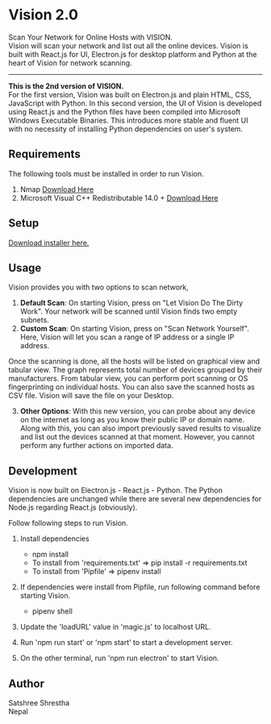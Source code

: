 # Vision 2.0
Scan Your Network for Online Hosts with VISION. <br> Vision will scan your network and list out all the online devices. Vision is built with React.js for UI, Electron.js for desktop platform and Python at the heart of Vision for network scanning. 
<hr>
<b>This is the 2nd version of VISION.</b>  <br>
For the first version, Vision was built on Electron.js and plain HTML, CSS, JavaScript with Python. In this second version, the UI of Vision is developed using React.js and the Python files have been compiled into Microsoft Windows Executable Binaries. This introduces more stable and fluent UI with no necessity of installing Python dependencies on user's system.  

## Requirements
The following tools must be installed in order to run Vision.  
1. Nmap <a href="https://nmap.org/dist/nmap-7.80-setup.exe" download> Download Here </a> 
2. Microsoft Visual C++ Redistributable 14.0 +  <a href="https://www.microsoft.com/en-us/download/details.aspx?id=48145" target="_blank"> Download Here </a>

## Setup
<a href="https://drive.google.com/file/d/1kPUdkb31I2jSgwvsYGaZWalAe8mqHv9j/view?usp=sharing" target="_blank">Download installer here.</a>  

## Usage
Vision provides you with two options to scan network,
  
1. <b>Default Scan</b>: On starting Vision, press on "Let Vision Do The Dirty Work". Your network will be scanned until Vision finds two empty subnets.  
2. <b>Custom Scan</b>: On starting Vision, press on "Scan Network Yourself". Here, Vision will let you scan a range of IP address or a single IP address.  
  
Once the scanning is done, all the hosts will be listed on graphical view and tabular view. The graph represents total number of devices grouped by their manufacturers. From tabular view, you can perform port scanning or OS fingerprinting on individual hosts. You can also save the scanned hosts as CSV file. Vision will save the file on your Desktop.  
  
3. <b>Other Options</b>: With this new version, you can probe about any device on the internet as long as you know their public IP or domain name. Along with this, you can also import previously saved results to visualize and list out the devices scanned at that moment. However, you cannot perform any further actions on imported data.  

## Development
Vision is now built on Electron.js - React.js - Python. The Python dependencies are unchanged while there are several new dependencies for Node.js regarding React.js (obviously).  
  
Follow following steps to run Vision.  
1. Install dependencies  
    - npm install  
    - To install from 'requirements.txt' => pip install -r requirements.txt  
    - To install from 'Pipfile' => pipenv install  
  
2. If dependencies were install from Pipfile, run following command before starting Vision.  
    - pipenv shell  

3. Update the 'loadURL' value in 'magic.js' to localhost URL.  

4. Run 'npm run start' or 'npm start' to start a development server.  

5. On the other terminal, run 'npm run electron' to start Vision.

## Author
Satshree Shrestha  
Nepal

